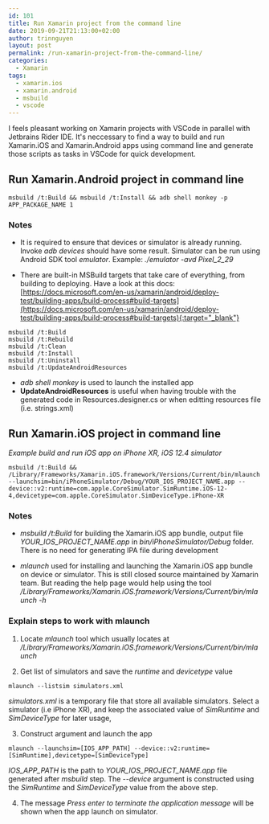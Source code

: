 ```yaml
---
id: 101
title: Run Xamarin project from the command line
date: 2019-09-21T21:13:00+02:00
author: trinnguyen
layout: post
permalink: /run-xamarin-project-from-the-command-line/
categories:
  - Xamarin
tags:
  - xamarin.ios
  - xamarin.android
  - msbuild
  - vscode
---
```


I feels pleasant working on Xamarin projects with VSCode in parallel with Jetbrains Rider IDE. It's neccessary to find a way to build and run Xamarin.iOS and Xamarin.Android apps using command line and generate those scripts as tasks in VSCode for quick development.

## Run Xamarin.Android project in command line

```
msbuild /t:Build && msbuild /t:Install && adb shell monkey -p APP_PACKAGE_NAME 1
```

### Notes
- It is required to ensure that devices or simulator is already running. Invoke *adb devices* should have some result. Simulator can be run using Android SDK tool *emulator*. Example: *./emulator -avd Pixel_2_29*

- There are built-in MSBuild targets that take care of everything, from building to deploying. Have a look at this docs: [https://docs.microsoft.com/en-us/xamarin/android/deploy-test/building-apps/build-process#build-targets](https://docs.microsoft.com/en-us/xamarin/android/deploy-test/building-apps/build-process#build-targets){:target="_blank"}

```
msbuild /t:Build
msbuild /t:Rebuild
msbuild /t:Clean
msbuild /t:Install
msbuild /t:Uninstall
msbuild /t:UpdateAndroidResources
```
- *adb shell monkey* is used to launch the installed app
- **UpdateAndroidResources** is useful when having trouble with the generated code in Resources.designer.cs or when editting resources file (i.e. strings.xml)

## Run Xamarin.iOS project in command line

*Example build and run iOS app on iPhone XR, iOS 12.4 simulator*

```
msbuild /t:Build && /Library/Frameworks/Xamarin.iOS.framework/Versions/Current/bin/mlaunch --launchsim=bin/iPhoneSimulator/Debug/YOUR_IOS_PROJECT_NAME.app --device::v2:runtime=com.apple.CoreSimulator.SimRuntime.iOS-12-4,devicetype=com.apple.CoreSimulator.SimDeviceType.iPhone-XR
```

### Notes
- *msbuild /t:Build* for building the Xamarin.iOS app bundle, output file *YOUR_IOS_PROJECT_NAME.app* in *bin/iPhoneSimulator/Debug* folder. There is no need for generating IPA file during development

- *mlaunch* used for installing and launching the Xamarin.iOS app bundle on device or simulator. This is still closed source maintained by Xamarin team. But reading the help page would help using the tool
*/Library/Frameworks/Xamarin.iOS.framework/Versions/Current/bin/mlaunch -h*

### Explain steps to work with mlaunch
1. Locate *mlaunch* tool which usually locates at */Library/Frameworks/Xamarin.iOS.framework/Versions/Current/bin/mlaunch*

2. Get list of simulators and save the *runtime* and *devicetype* value
```
mlaunch --listsim simulators.xml
```
*simulators.xml* is a temporary file that store all available simulators. Select a simulator (i.e iPhone XR), and keep the associated value of *SimRuntime* and *SimDeviceType* for later usage,

3. Construct argument and launch the app

```
mlaunch --launchsim=[IOS_APP_PATH] --device::v2:runtime=[SimRuntime],devicetype=[SimDeviceType]
```

*IOS_APP_PATH* is the path to *YOUR_IOS_PROJECT_NAME.app* file generated after *msbuild* step. The *--device* argument is constructed using the *SimRuntime* and *SimDeviceType* value from the above step.

4. The message *Press enter to terminate the application message* will be shown when the app launch on simulator.

